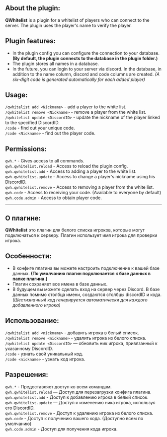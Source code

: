 ## About the plugin:
**QWhitelist** is a plugin for a whitelist of players who can connect to the server. The plugin uses the player's name to verify the player.
## Plugin features:
- In the plugin config you can configure the connection to your database. **(By default, the plugin connects to the database in the plugin folder.)**
- The plugin stores all names in a database.
- In the future, you can login to your server via discord. In the database, in addition to the name column, discord and code columns are created. *(A six-digit code is generated automatically for each added player)*
## Usage:
``/qwhitelist add <Nickname>`` - add a player to the white list.  
``/qwhitelist remove <Nickname>`` - remove a player from the white list.  
``/qwhitelist update <DiscordID>`` - update the nickname of the player linked to the specified DiscordID.  
``/code`` - find out your unique code.  
``/code <Nickname>`` - find out the player code.

## Permissions:
``qwh.*`` - Gives access to all commands.  
``qwh.qwhitelist.reload`` - Access to reload the plugin config.  
``qwh.qwhitelist.add`` - Access to adding a player to the white list.  
``qwh.qwhitelist.update`` - Access to change a player's nickname using his DiscordID.  
``qwh.qwhitelist.remove`` - Access to removing a player from the white list.  
``qwh.code`` - Access to receiving your code. (Available to everyone by default)  
``qwh.code.admin`` - Access to obtain player code.  

--------------------------------------------------------------------------------------
## О плагине:
**QWhitelist** это плагин для белого списка игроков, которые могут подключаться к серверу. Плагин использует имя игрока для проверки игрока.
## Особенности:
- В конфиге плагина вы можете настроить подключение к вашей базе данных. **(По умолчанию плагин подключается к базе данных в папке плагина.)**
- Плагин сохраняет все имена в базе данных.
- В будущем вы можете сделать вход на сервер через Discord. В базе данных помимо столбца имени, создаются столбцы discordID и кода. *(Шестизначный код генерируется автоматически для каждого добавленного игрока)*
## Использование:
``/qwhitelist add <nickname>`` - добавить игрока в белый список.  
``/qwhitelist remove <nickname>`` - удалить игрока из белого списка.  
``/qwhitelist update <DiscordID>`` — обновить ник игрока, привязанный к указанному DiscordID.  
``/code`` - узнать свой уникальный код.  
``/code <nickname>`` - узнать код игрока.  

## Разрешения:
``qwh.*`` - Предоставляет доступ ко всем командам.  
``qwh.qwhitelist.reload`` — Доступ для перезагрузки конфига плагина.  
``qwh.qwhitelist.add`` - Доступ к добавлению игрока в белый список.  
``qwh.qwhitelist.update`` — Доступ к изменению ника игрока, используя его DiscordID.  
``qwh.qwhitelist.remove`` - Доступ к удалению игрока из белого списка.  
``qwh.code`` - Доступ к получению вашего кода. (Доступно всем по умолчанию)  
``qwh.code.admin`` - Доступ для получения кода игрока.  

